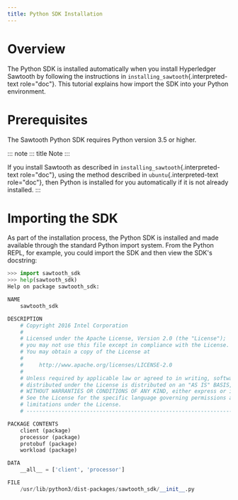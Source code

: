 ```yaml
---
title: Python SDK Installation
---
```


# Overview

<!--
  Licensed under Creative Commons Attribution 4.0 International License
  https://creativecommons.org/licenses/by/4.0/
-->

The Python SDK is installed automatically when you install Hyperledger
Sawtooth by following the instructions in
`installing_sawtooth`{.interpreted-text role="doc"}. This tutorial
explains how import the SDK into your Python environment.

# Prerequisites

The Sawtooth Python SDK requires Python version 3.5 or higher.

::: note
::: title
Note
:::

If you install Sawtooth as described in
`installing_sawtooth`{.interpreted-text role="doc"}, using the method
described in `ubuntu`{.interpreted-text role="doc"}, then Python is
installed for you automatically if it is not already installed.
:::

# Importing the SDK

As part of the installation process, the Python SDK is installed and
made available through the standard Python import system. From the
Python REPL, for example, you could import the SDK and then view the
SDK\'s docstring:

``` python
>>> import sawtooth_sdk
>>> help(sawtooth_sdk)
Help on package sawtooth_sdk:

NAME
    sawtooth_sdk

DESCRIPTION
    # Copyright 2016 Intel Corporation
    #
    # Licensed under the Apache License, Version 2.0 (the "License");
    # you may not use this file except in compliance with the License.
    # You may obtain a copy of the License at
    #
    #     http://www.apache.org/licenses/LICENSE-2.0
    #
    # Unless required by applicable law or agreed to in writing, software
    # distributed under the License is distributed on an "AS IS" BASIS,
    # WITHOUT WARRANTIES OR CONDITIONS OF ANY KIND, either express or implied.
    # See the License for the specific language governing permissions and
    # limitations under the License.
    # ------------------------------------------------------------------------------

PACKAGE CONTENTS
    client (package)
    processor (package)
    protobuf (package)
    workload (package)

DATA
    __all__ = ['client', 'processor']

FILE
    /usr/lib/python3/dist-packages/sawtooth_sdk/__init__.py
```
